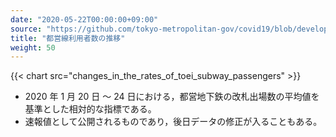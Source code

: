 ```yaml
---
date: "2020-05-22T00:00:00+09:00"
source: "https://github.com/tokyo-metropolitan-gov/covid19/blob/development/data/metro.json"
title: "都営線利用者数の推移"
weight: 50
---
```


{{< chart src="changes_in_the_rates_of_toei_subway_passengers" >}}

- 2020 年 1 月 20 日 ～ 24 日における，都営地下鉄の改札出場数の平均値を基準とした相対的な指標である。
- 速報値として公開されるものであり，後日データの修正が入ることもある。
